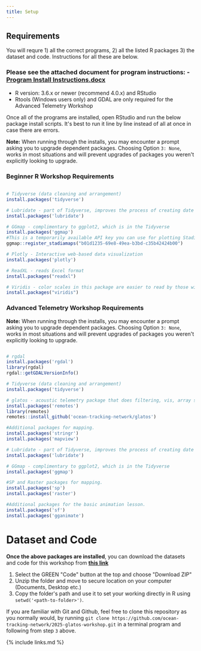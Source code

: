 ```yaml
---
title: Setup
---
```


## Requirements

You will requre 1) all the correct programs, 2) all the listed R packages 3) the dataset and code. Instructions for all these are below.


### Please see the attached document for program instructions: - [Program Install Instructions.docx](/Resources/install_instructions.docx)
-  R version: 3.6.x or newer (recommend 4.0.x) and RStudio
-  Rtools (Windows users only) and GDAL are only required for the Advanced Telemetry Workshop

Once all of the programs are installed, open RStudio and run the below package install scripts. It's best to run it line by line instead of all at once in case there are errors.

<b>Note:</b> When running through the installs, you may encounter a prompt asking you to upgrade dependent packages. Choosing Option `3: None`, works in most situations and will prevent upgrades of packages you weren't explicitly looking to upgrade.

### Beginner R Workshop Requirements

```r

# Tidyverse (data cleaning and arrangement)
install.packages('tidyverse')

# Lubridate - part of Tidyverse, improves the process of creating date objects
install.packages('lubridate')

# GGmap - complimentary to ggplot2, which is in the Tidyverse
install.packages('ggmap')
#This is a temporarily available API key you can use for plotting StadiaMaps in ggmap this workshop. You SHOULD NOT rely on this key being available after the workshop.
ggmap::register_stadiamaps("b01d1235-69e8-49ea-b3bd-c35b42424b00")

# Plotly - Interactive web-based data visualization
install.packages('plotly')

# ReadXL - reads Excel format
install.packages("readxl")

# Viridis - color scales in this package are easier to read by those with colorblindness, and print well in grey scale.
install.packages("viridis")
```

### Advanced Telemetry Workshop Requirements
<b>Note:</b> When running through the installs, you may encounter a prompt asking you to upgrade dependent packages. Choosing Option `3: None`, works in most situations and will prevent upgrades of packages you weren't explicitly looking to upgrade.

```r

# rgdal
install.packages('rgdal')
library(rgdal)
rgdal::getGDALVersionInfo()

# Tidyverse (data cleaning and arrangement)
install.packages('tidyverse')

# glatos - acoustic telemetry package that does filtering, vis, array simulation, etc.
install.packages('remotes')
library(remotes) 
remotes::install_github('ocean-tracking-network/glatos')

#Additional packages for mapping.
install.packages('stringr')
install.packages('mapview')

# Lubridate - part of Tidyverse, improves the process of creating date objects
install.packages('lubridate')

# GGmap - complimentary to ggplot2, which is in the Tidyverse
install.packages('ggmap')

#SP and Raster packages for mapping.
install.packages('sp')
install.packages('raster')

#Additional packages for the basic animation lesson.
install.packages('sf')
install.packages('gganimate')

```

# Dataset and Code

<b>Once the above packages are installed</b>, you can download the datasets and code for this workshop from <b>[this link](https://github.com/ocean-tracking-network/2025-glatos-workshop/tree/master)</b>

1. Select the GREEN "Code" button at the top and choose "Download ZIP"
2. Unzip the folder and move to secure location on your computer (Documents, Desktop etc.)
3. Copy the folder's path and use it to set your working directly in R using `setwd('<path-to-folder>')`.

If you are familiar with Git and Github, feel free to clone this repository as you normally would, by running `git clone https://github.com/ocean-tracking-network/2025-glatos-workshop.git` in a terminal program and following from step `3` above.






{% include links.md %}
